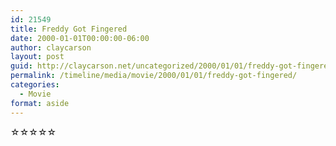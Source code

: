 ```yaml
---
id: 21549
title: Freddy Got Fingered
date: 2000-01-01T00:00:00-06:00
author: claycarson
layout: post
guid: http://claycarson.net/uncategorized/2000/01/01/freddy-got-fingered/
permalink: /timeline/media/movie/2000/01/01/freddy-got-fingered/
categories:
  - Movie
format: aside
---
```

<div class="media-details"></div>

<div class="media-creator"></div>

<div class="media-rating">☆☆☆☆☆</div>